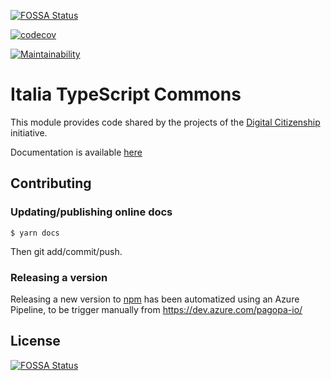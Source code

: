 [![FOSSA Status](https://app.fossa.io/api/projects/git%2Bgithub.com%2Fteamdigitale%2Fitalia-ts-commons.svg?type=shield)](https://app.fossa.io/projects/git%2Bgithub.com%2Fteamdigitale%2Fitalia-ts-commons?ref=badge_shield)

[![codecov](https://codecov.io/gh/teamdigitale/italia-ts-commons/branch/master/graph/badge.svg)](https://codecov.io/gh/teamdigitale/italia-ts-commons)

[![Maintainability](https://api.codeclimate.com/v1/badges/c9be630a66618bde8e4a/maintainability)](https://codeclimate.com/github/teamdigitale/italia-ts-commons/maintainability)

# Italia TypeScript Commons

This module provides code shared by the projects of the
[Digital Citizenship](https://github.com/teamdigitale/digital-citizenship)
initiative.

Documentation is available [here](https://teamdigitale.github.io/io-ts-commons/)

## Contributing

### Updating/publishing online docs

```
$ yarn docs
```

Then git add/commit/push.

### Releasing a version

Releasing a new version to [npm](https://www.npmjs.com/package/italia-ts-commons) has been automatized using an Azure Pipeline, to be trigger manually from https://dev.azure.com/pagopa-io/


## License
[![FOSSA Status](https://app.fossa.io/api/projects/git%2Bgithub.com%2Fteamdigitale%2Fitalia-ts-commons.svg?type=large)](https://app.fossa.io/projects/git%2Bgithub.com%2Fteamdigitale%2Fitalia-ts-commons?ref=badge_large)
